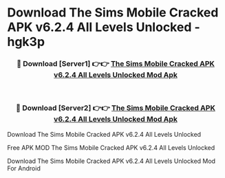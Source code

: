 # Download The Sims Mobile Cracked APK v6.2.4 All Levels Unlocked - hgk3p



<div align="center">
<h3>🔴 Download [Server1] 👉👉 <a href="https://momento.my/?title=The_Sims_Mobile_Cracked_APK_v6.2.4_All_Levels_Unlocked">The Sims Mobile Cracked APK v6.2.4 All Levels Unlocked Mod Apk</a></h3><br>

<h3>🔴 Download [Server2] 👉👉 <a href="https://momento.my/?title=The_Sims_Mobile_Cracked_APK_v6.2.4_All_Levels_Unlocked">The Sims Mobile Cracked APK v6.2.4 All Levels Unlocked Mod Apk</a></h3>
</div>



Download The Sims Mobile Cracked APK v6.2.4 All Levels Unlocked 

Free APK MOD The Sims Mobile Cracked APK v6.2.4 All Levels Unlocked 

Download The Sims Mobile Cracked APK v6.2.4 All Levels Unlocked Mod For Android

